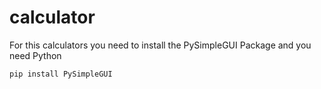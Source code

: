 # calculator

For this calculators you need to install the PySimpleGUI Package and you need Python

```py
pip install PySimpleGUI
```
